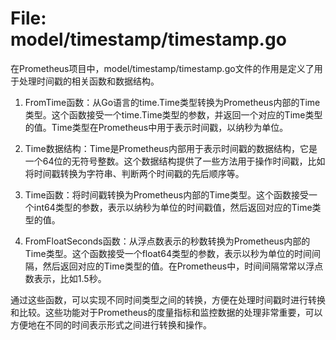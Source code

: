 # File: model/timestamp/timestamp.go

在Prometheus项目中，model/timestamp/timestamp.go文件的作用是定义了用于处理时间戳的相关函数和数据结构。

1. FromTime函数：从Go语言的time.Time类型转换为Prometheus内部的Time类型。这个函数接受一个time.Time类型的参数，并返回一个对应的Time类型的值。Time类型在Prometheus中用于表示时间戳，以纳秒为单位。

2. Time数据结构：Time是Prometheus内部用于表示时间戳的数据结构，它是一个64位的无符号整数。这个数据结构提供了一些方法用于操作时间戳，比如将时间戳转换为字符串、判断两个时间戳的先后顺序等。

3. Time函数：将时间戳转换为Prometheus内部的Time类型。这个函数接受一个int64类型的参数，表示以纳秒为单位的时间戳值，然后返回对应的Time类型的值。

4. FromFloatSeconds函数：从浮点数表示的秒数转换为Prometheus内部的Time类型。这个函数接受一个float64类型的参数，表示以秒为单位的时间间隔，然后返回对应的Time类型的值。在Prometheus中，时间间隔常常以浮点数表示，比如1.5秒。

通过这些函数，可以实现不同时间类型之间的转换，方便在处理时间戳时进行转换和比较。这些功能对于Prometheus的度量指标和监控数据的处理非常重要，可以方便地在不同的时间表示形式之间进行转换和操作。

